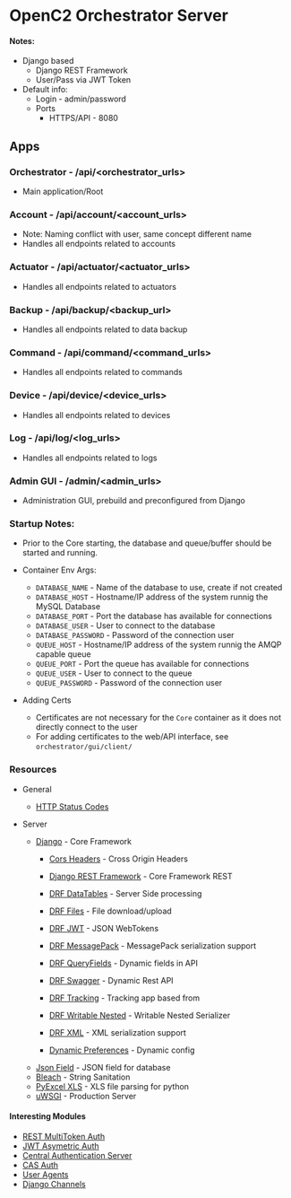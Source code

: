 # OpenC2 Orchestrator Server

#### Notes:
- Django based
    - Django REST Framework
    - User/Pass via JWT Token
- Default info:
    - Login - admin/password
    - Ports
        - HTTPS/API - 8080

## Apps
### Orchestrator - /api/<orchestrator_urls>
- Main application/Root 

### Account - /api/account/<account_urls>
- Note: Naming conflict with user, same concept different name
- Handles all endpoints related to accounts

### Actuator - /api/actuator/<actuator_urls>
- Handles all endpoints related to actuators

### Backup - /api/backup/<backup_url>
- Handles all endpoints related to data backup
 
### Command - /api/command/<command_urls>
- Handles all endpoints related to commands

### Device - /api/device/<device_urls>
- Handles all endpoints related to devices

### Log - /api/log/<log_urls>
- Handles all endpoints related to logs

### Admin GUI - /admin/<admin_urls>
- Administration GUI, prebuild and preconfigured from Django


### Startup Notes:
- Prior to the Core starting, the database and queue/buffer should be started and running.
- Container Env Args:
    - `DATABASE_NAME` - Name of the database to use, create if not created
	- `DATABASE_HOST` - Hostname/IP address of the system runnig the MySQL Database
	- `DATABASE_PORT` - Port the database has available for connections
    - `DATABASE_USER` - User to connect to the database
    - `DATABASE_PASSWORD` - Password of the connection user
    - `QUEUE_HOST` - Hostname/IP address of the system runnig the AMQP capable queue
    - `QUEUE_PORT` - Port the queue has available for connections
    - `QUEUE_USER` -  User to connect to the queue
    - `QUEUE_PASSWORD` - Password of the connection user

 - Adding Certs
	- Certificates are not necessary for the `Core` container as it does not directly connect to the user
	- For adding certificates to the web/API interface, see `orchestrator/gui/client/`


### Resources
- General
    - [HTTP Status Codes](https://www.restapitutorial.com/httpstatuscodes.html)

- Server
    - [Django](https://www.djangoproject.com/) - Core Framework
        - [Cors Headers](https://pypi.org/project/django-cors-headers/) - Cross Origin Headers
        - [Django REST Framework](http://www.django-rest-framework.org/) - Core Framework REST
        - [DRF DataTables](https://django-rest-framework-datatables.readthedocs.io/en/latest/) - Server Side processing
        - [DRF Files](https://pypi.org/project/djangorestframework-files/) - File download/upload
        - [DRF JWT](https://getblimp.github.io/django-rest-framework-jwt/) - JSON WebTokens
        - [DRF MessagePack](https://pypi.org/project/djangorestframework-msgpack/) - MessagePack serialization support
        - [DRF QueryFields](https://djangorestframework-queryfields.readthedocs.io/en/latest/) - Dynamic fields in API
        - [DRF Swagger](https://django-rest-swagger.readthedocs.io/en/latest/) - Dynamic Rest API

        - [DRF Tracking](https://drf-tracking.readthedocs.io/en/latest/) - Tracking app based from
        - [DRF Writable Nested](https://pypi.org/project/drf-writable-nested/) - Writable Nested Serializer
        - [DRF XML](https://pypi.org/project/djangorestframework-XML/) - XML serialization support
        - [Dynamic Preferences](https://django-dynamic-preferences.readthedocs.io/en/latest/) - Dynamic config
    - [Json Field](https://pypi.org/project/jsonfield/) - JSON field for database
    - [Bleach](https://bleach.readthedocs.io/en/latest/index.html) - String Sanitation
    - [PyExcel XLS](https://pypi.org/project/pyexcel-xls/) - XLS file parsing for python
    - [uWSGI](https://uwsgi-docs.readthedocs.io/en/latest/) - Production Server
    
#### Interesting Modules
- [REST MultiToken Auth](https://pypi.org/project/django-rest-multitokenauth/)
- [JWT Asymetric Auth](https://pypi.org/project/asymmetric_jwt_auth/)
- [Central Authentication Server](https://hub.docker.com/r/apereo/cas/)
- [CAS Auth](https://github.com/mingchen/django-cas-ng)
- [User Agents](https://github.com/selwin/django-user_agents)
- [Django Channels](https://channels.readthedocs.io/en/latest/)